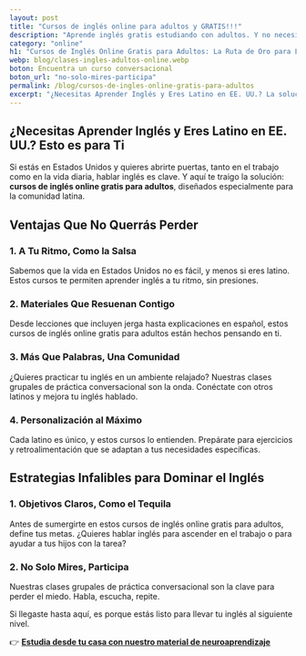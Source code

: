 ```yaml
---
layout: post
title: "Cursos de inglés online para adultos y GRATIS!!!"
description: "Aprende inglés gratis estudiando con adultos. Y no necesitas salir de casa. ¡Haz tu curso online! Entra y lee cómo hacerlo"
category: "online"
h1: "Cursos de Inglés Online Gratis para Adultos: La Ruta de Oro para Latinos en EE. UU."
webp: blog/clases-ingles-adultos-online.webp
boton: Encuentra un curso conversacional
boton_url: "no-solo-mires-participa"
permalink: /blog/cursos-de-ingles-online-gratis-para-adultos
excerpt: "¿Necesitas Aprender Inglés y Eres Latino en EE. UU.? La solución: **cursos de inglés online gratis para adultos**"
---
```

## ¿Necesitas Aprender Inglés y Eres Latino en EE. UU.? Esto es para Ti

Si estás en Estados Unidos y quieres abrirte puertas, tanto en el trabajo como en la vida diaria, hablar inglés es clave. Y aquí te traigo la solución: **cursos de inglés online gratis para adultos**, diseñados especialmente para la comunidad latina.

## Ventajas Que No Querrás Perder

### 1. A Tu Ritmo, Como la Salsa

Sabemos que la vida en Estados Unidos no es fácil, y menos si eres latino. Estos cursos te permiten aprender inglés a tu ritmo, sin presiones.

### 2. Materiales Que Resuenan Contigo

Desde lecciones que incluyen jerga hasta explicaciones en español, estos cursos de inglés online gratis para adultos están hechos pensando en ti.

### 3. Más Que Palabras, Una Comunidad

¿Quieres practicar tu inglés en un ambiente relajado? Nuestras clases grupales de práctica conversacional son la onda. Conéctate con otros latinos y mejora tu inglés hablado.

### 4. Personalización al Máximo

Cada latino es único, y estos cursos lo entienden. Prepárate para ejercicios y retroalimentación que se adaptan a tus necesidades específicas.

## Estrategias Infalibles para Dominar el Inglés

### 1. Objetivos Claros, Como el Tequila

Antes de sumergirte en estos cursos de inglés online gratis para adultos, define tus metas. ¿Quieres hablar inglés para ascender en el trabajo o para ayudar a tus hijos con la tarea?

### 2. No Solo Mires, Participa

Nuestras clases grupales de práctica conversacional son la clave para perder el miedo. Habla, escucha, repite.

Si llegaste hasta aquí, es porque estás listo para llevar tu inglés al siguiente nivel.

👉 **[Estudia desde tu casa con nuestro material de neuroaprendizaje]({{site.baseurl}}/clases-en-linea)**
